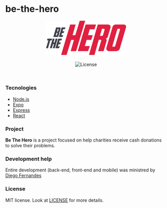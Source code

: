 # be-the-hero

<h4 align="center">
<img src="./frontend/src/assets/logo.svg" width="250px" /><br>
</h4>
<p align="center">
  <img alt="License" src="https://img.shields.io/badge/license-MIT-red">
</p>

<br>

### Tecnologies
- [Node.js](https://nodejs.org/en/)
- [Expo](https://expo.io/)
- [Express](https://expressjs.com/pt-br/)
- [React](https://pt-br.reactjs.org/)


### Project

**Be The Hero** is a project focused on help charities receive cash donations to solve their problems.

### Development help

Entire development (back-end, front-end and mobile) was ministred by [Diego Fernandes](https://github.com/diego3g)

### License

MIT license. Look at [LICENSE](LICENSE.md) for more details.
